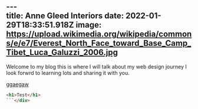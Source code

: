 ---<div class="container">
title: Anne Gleed Interiors
date: 2022-01-29T18:33:51.918Z
image: https://upload.wikimedia.org/wikipedia/commons/e/e7/Everest_North_Face_toward_Base_Camp_Tibet_Luca_Galuzzi_2006.jpg
---
Welcome to my blog this is where I will talk about my web design journey I look forwrd to learning lots and sharing it with you.

[ggaegaw](test)

```html
<h1>Test</h1>
```</div>